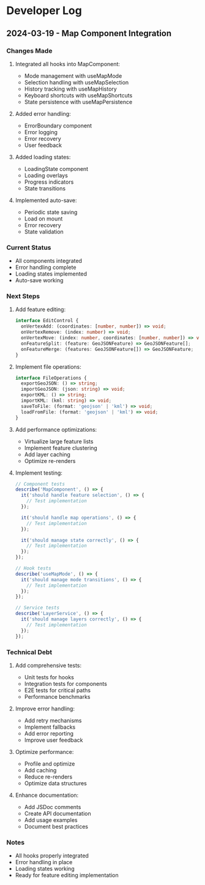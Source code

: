 # Developer Log

## 2024-03-19 - Map Component Integration

### Changes Made
1. Integrated all hooks into MapComponent:
   - Mode management with useMapMode
   - Selection handling with useMapSelection
   - History tracking with useMapHistory
   - Keyboard shortcuts with useMapShortcuts
   - State persistence with useMapPersistence

2. Added error handling:
   - ErrorBoundary component
   - Error logging
   - Error recovery
   - User feedback

3. Added loading states:
   - LoadingState component
   - Loading overlays
   - Progress indicators
   - State transitions

4. Implemented auto-save:
   - Periodic state saving
   - Load on mount
   - Error recovery
   - State validation

### Current Status
- All components integrated
- Error handling complete
- Loading states implemented
- Auto-save working

### Next Steps
1. Add feature editing:
   ```typescript
   interface EditControl {
     onVertexAdd: (coordinates: [number, number]) => void;
     onVertexRemove: (index: number) => void;
     onVertexMove: (index: number, coordinates: [number, number]) => void;
     onFeatureSplit: (feature: GeoJSONFeature) => GeoJSONFeature[];
     onFeatureMerge: (features: GeoJSONFeature[]) => GeoJSONFeature;
   }
   ```

2. Implement file operations:
   ```typescript
   interface FileOperations {
     exportGeoJSON: () => string;
     importGeoJSON: (json: string) => void;
     exportKML: () => string;
     importKML: (kml: string) => void;
     saveToFile: (format: 'geojson' | 'kml') => void;
     loadFromFile: (format: 'geojson' | 'kml') => void;
   }
   ```

3. Add performance optimizations:
   - Virtualize large feature lists
   - Implement feature clustering
   - Add layer caching
   - Optimize re-renders

4. Implement testing:
   ```typescript
   // Component tests
   describe('MapComponent', () => {
     it('should handle feature selection', () => {
       // Test implementation
     });

     it('should handle map operations', () => {
       // Test implementation
     });

     it('should manage state correctly', () => {
       // Test implementation
     });
   });

   // Hook tests
   describe('useMapMode', () => {
     it('should manage mode transitions', () => {
       // Test implementation
     });
   });

   // Service tests
   describe('LayerService', () => {
     it('should manage layers correctly', () => {
       // Test implementation
     });
   });
   ```

### Technical Debt
1. Add comprehensive tests:
   - Unit tests for hooks
   - Integration tests for components
   - E2E tests for critical paths
   - Performance benchmarks

2. Improve error handling:
   - Add retry mechanisms
   - Implement fallbacks
   - Add error reporting
   - Improve user feedback

3. Optimize performance:
   - Profile and optimize
   - Add caching
   - Reduce re-renders
   - Optimize data structures

4. Enhance documentation:
   - Add JSDoc comments
   - Create API documentation
   - Add usage examples
   - Document best practices

### Notes
- All hooks properly integrated
- Error handling in place
- Loading states working
- Ready for feature editing implementation
